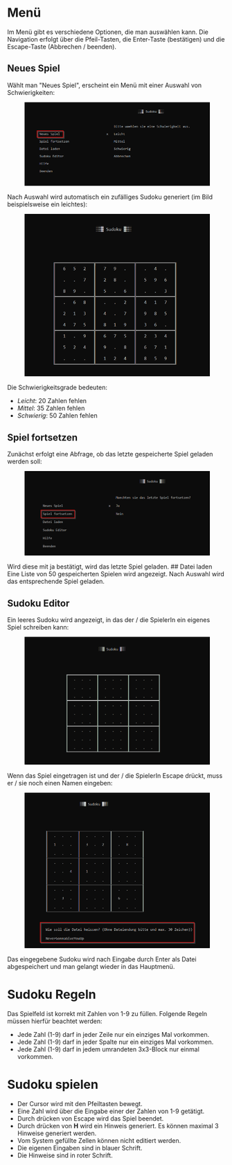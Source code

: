 # Menü
Im Menü gibt es verschiedene Optionen, die man auswählen kann. Die Navigation erfolgt über die Pfeil-Tasten, die Enter-Taste (bestätigen) und die Escape-Taste (Abbrechen / beenden).

## Neues Spiel
Wählt man "Neues Spiel", erscheint ein Menü mit einer Auswahl von Schwierigkeiten:
<figure><img src="Bilder/NeuesSpiel.png" alt="NeuesSpiel" style="border:2px solid black" title="NeuesSpiel" /></figure>
Nach Auswahl wird automatisch ein zufälliges Sudoku generiert (im Bild beispielsweise ein leichtes):
<figure><img src="Bilder/LeichtesSpiel.png" alt="LeichtesSpiel" style="border:2px solid black" title="LeichtesSpiel" /></figure>
Die Schwierigkeitsgrade bedeuten:

- *Leicht*: 20 Zahlen fehlen
- *Mittel*: 35 Zahlen fehlen
- *Schwierig*: 50 Zahlen fehlen

## Spiel fortsetzen
Zunächst erfolgt eine Abfrage, ob das letzte gespeicherte Spiel geladen werden soll:
<figure><img src="Bilder/Fortsetzen.png" alt="Fortsetzen" style="border:2px solid black" title="Fortsetzen" /></figure>
Wird diese mit ja bestätigt, wird das letzte Spiel geladen.
## Datei laden
Eine Liste von 50 gespeicherten Spielen wird angezeigt. Nach Auswahl wird das entsprechende Spiel geladen.

## Sudoku Editor
Ein leeres Sudoku wird angezeigt, in das der / die SpielerIn ein eigenes Spiel schreiben kann:
<figure><img src="./Bilder/Editor.png" alt="Editor" style="border:2px solid black" title="Editor" /></figure>
Wenn das Spiel eingetragen ist und der / die SpielerIn Escape drückt, muss er / sie noch einen Namen eingeben:
<figure><img src="Bilder/EditorName.png" alt="EditorName" style="border:2px solid black" title="EditorName" /></figure>
Das eingegebene Sudoku wird nach Eingabe durch Enter als Datei abgespeichert und man gelangt wieder in das Hauptmenü.

# Sudoku Regeln
Das Spielfeld ist korrekt mit Zahlen von 1-9 zu füllen. Folgende Regeln müssen hierfür beachtet werden:

- Jede Zahl (1-9) darf in jeder Zeile nur ein einziges Mal vorkommen.
- Jede Zahl (1-9) darf in jeder Spalte nur ein einziges Mal vorkommen.
- Jede Zahl (1-9) darf in jedem umrandeten 3x3-Block nur einmal vorkommen.
# Sudoku spielen
- Der Cursor wird mit den Pfeiltasten bewegt.
- Eine Zahl wird über die Eingabe einer der Zahlen von 1-9 getätigt.
- Durch drücken von Escape wird das Spiel beendet.
- Durch drücken von **H** wird ein Hinweis generiert. Es können maximal 3 Hinweise generiert werden.
- Vom System gefüllte Zellen können nicht editiert werden.
- Die eigenen Eingaben sind in blauer Schrift.
- Die Hinweise sind in roter Schrift.